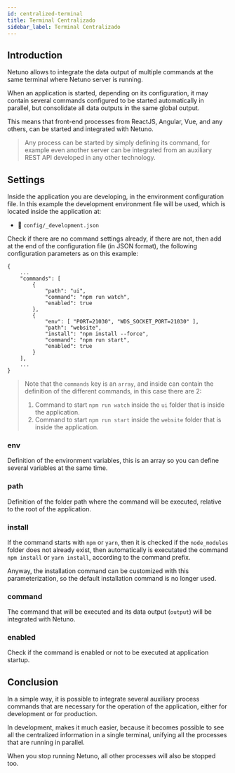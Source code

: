 ```yaml
---
id: centralized-terminal
title: Terminal Centralizado
sidebar_label: Terminal Centralizado
---
```


## Introduction

Netuno allows to integrate the data output of multiple commands at the same terminal where Netuno server is running.

When an application is started, depending on its configuration, it may contain several commands configured to be started automatically in parallel, but consolidate all data outputs in the same global output.

This means that front-end processes from ReactJS, Angular, Vue, and any others, can be started and integrated with Netuno.

> Any process can be started by simply defining its command, for example even another server can be integrated from an auxiliary REST API developed in any other technology.

## Settings

Inside the application you are developing, in the environment configuration file. In this example the development environment file will be used, which is located inside the application at:

- 📂 `config/_development.json`

Check if there are no command settings already, if there are not, then add at the end of the configuration file (in JSON format), the following configuration parameters as on this example:

```
{
    ...
    "commands": [
        {
            "path": "ui",
            "command": "npm run watch",
            "enabled": true
        },
        {
            "env": [ "PORT=21030", "WDS_SOCKET_PORT=21030" ],
            "path": "website",
            "install": "npm install --force",
            "command": "npm run start",
            "enabled": true
        }
    ],
    ...
}
```

> Note that the `commands` key is an `array`, and inside can contain the definition of the different commands, in this case there are 2:
> 1. Command to start `npm run watch` inside the `ui` folder that is inside the application.
> 2. Command to start `npm run start` inside the `website` folder that is inside the application.

### env

Definition of the environment variables, this is an array so you can define several variables at the same time.

### path

Definition of the folder path where the command will be executed, relative to the root of the application.

### install

If the command starts with `npm` or `yarn`, then it is checked if the `node_modules` folder does not already exist, then automatically is executated the command `npm install` or `yarn install`, according to the command prefix.

Anyway, the installation command can be customized with this parameterization, so the default installation command is no longer used.

### command

The command that will be executed and its data output (`output`) will be integrated with Netuno.

### enabled

Check if the command is enabled or not to be executed at application startup.

## Conclusion

In a simple way, it is possible to integrate several auxiliary process commands that are necessary for the operation of the application, either for development or for production.

In development, makes it much easier, because it becomes possible to see all the centralized information in a single terminal, unifying all the processes that are running in parallel.

When you stop running Netuno, all other processes will also be stopped too.
